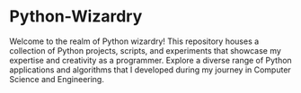 # Python-Wizardry
Welcome to the realm of Python wizardry! This repository houses a collection of Python projects, scripts, and experiments that showcase my expertise and creativity as a programmer. Explore a diverse range of Python applications and algorithms that I developed during my journey in Computer Science and Engineering.
